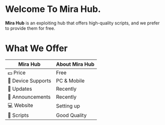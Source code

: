 # Welcome To Mira Hub.
**Mira Hub** is an exploiting hub that offers high-quality scripts, and we prefer to provide them for free.
# What We Offer
| Mira Hub | About Mira Hub |
|---------------------|-----------------------------------------------------------------------------|
| 💵 Price | Free |
| 📶 Device Supports | PC & Mobile |
| 📌 Updates | Recently |
| 🎉 Announcements | Recently |
| 💻 Website | Setting up |
| 📰 Scripts | Good Quality |
